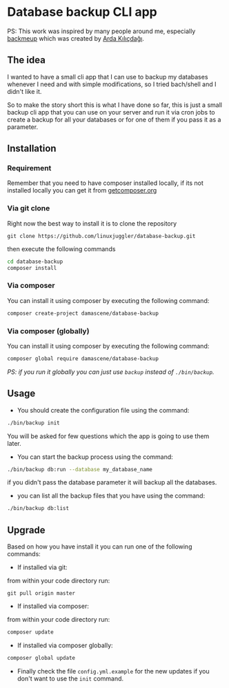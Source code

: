 # Database backup CLI app

PS: This work was inspired by many people around me, especially [backmeup](https://github.com/Ardakilic/backmeup) which was created by [Arda Kılıçdağı](https://github.com/Ardakilic).
  
## The idea
  
  I wanted to have a small cli app that I can use to backup my databases whenever I need and with simple modifications,
  so I tried bach/shell and I didn't like it.
  
  So to make the story short this is what I have done so far, this is just a small backup cli app that you can use on 
  your server and run it via cron jobs to create a backup for all your databases or for one of them if you pass it as a parameter.

## Installation

### Requirement

Remember that you need to have composer installed locally, if its not installed locally you can get it from [getcomposer.org](https://getcomposer.org/)

### Via git clone

Right now the best way to install it is to clone the repository

```git
git clone https://github.com/linuxjuggler/database-backup.git
```

then execute the following commands

```bash
cd database-backup
composer install
```

### Via composer

You can install it using composer by executing the following command:

```bash
composer create-project damascene/database-backup
```

### Via composer (globally)

You can install it using composer by executing the following command:

```bash
composer global require damascene/database-backup
```

_PS: if you run it globally you can just use `backup` instead of `./bin/backup`._

## Usage

- You should create the configuration file using the command:

```bash
./bin/backup init
```

You will be asked for few questions which the app is going to use them later.

- You can start the backup process using the command:

```bash
./bin/backup db:run --database my_database_name
```

if you didn't pass the database parameter it will backup all the databases.

- you can list all the backup files that you have using the command:

```bash
./bin/backup db:list
```

## Upgrade

Based on how you have install it you can run one of the following commands:

- If installed via git:

from within your code directory run:

```git
git pull origin master
```

- If installed via composer:

from within your code directory run:

```bash
composer update
```

- If installed via composer globally:

```bash
composer global update
```

- Finally check the file `config.yml.example` for the new updates if you don't want to use the `init` command.
